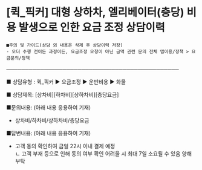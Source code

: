 # [퀵_픽커] 대형 상하차, 엘리베이터(층당) 비용 발생으로 인한 요금 조정 상담이력

```
■주의 및 가이드(상담 외 내용은 삭제 후 상담이력 저장)  
- 오더 수행 전이든 과정이든, 요금조정 요청이 아닌 금액 관련 문의 전체 앱이용/정책 > 요금문의/정책
```

──────────────────────────────────────────────

■ 상담유형 : 퀵\_픽커 ▶ 요금조정 ▶ 운반비용 ▶ 화물

■ 상담제목: [상차비][하차비][상하차비][층당요금]

■문의내용: (아래 내용 응용하여 기재)  
- 상차비/하차비/상하차비/층당요금

■답변내용: (아래 내용 응용하여 기재)  
- 고객 동의 확인하여 금일 22시 이내 결제 예정   
ㄴ 고객 부재 등으로 인해 동의 여부 확인 어려울 시 최대 7일 소요될 수 있음 양해 부탁